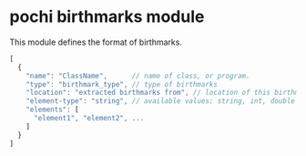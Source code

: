 # pochi birthmarks module

This module defines the format of birthmarks.

```js
[
  {
    "name": "ClassName",      // name of class, or program.
    "type": "birthmark_type", // type of birthmarks
    "location": "extracted birthmarks from", // location of this birthmark load from.
    "element-type": "string", // available values: string, int, double 
    "elements": [             
      "element1", "element2", ...
    ]
  }
]
